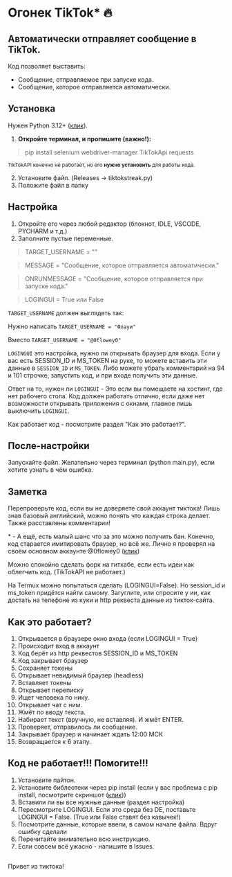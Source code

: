 # Огонек TikTok* 🔥
## Автоматически отправляет сообщение в TikTok.
Код позволяет выставить:
* Сообщение, отправляемое при запуске кода.
* Сообщение, которое отправляется автоматически.

## Установка
Нужен Python 3.12+ ([клик](https://www.python.org/)).

1. **Откройте терминал, и пропишите (важно!):**
> pip install selenium webdriver-manager TikTokApi requests

<sup>TikTokAPI конечно не работает, но его **нужно установить** для работы кода.</sup>

2. Установите файл. 
(Releases -> tiktokstreak.py)
3. Положите файл в папку

## Настройка

1. Откройте его через любой редактор (блокнот, IDLE, VSCODE, PYCHARM и т.д.)
2. Заполните пустые переменные.

> TARGET_USERNAME = ""

> MESSAGE = "Сообщение, которое отправляется автоматически."

> ONRUNMESSAGE = "Сообщение, которое отправляется при запуске кода."

> LOGINGUI = True или False

`TARGET_USERNAME` должен выглядеть так:

Нужно написать `TARGET_USERNAME = "Флауи"`

Вместо `TARGET_USERNAME = "@0flowey0"`

`LOGINGUI` это настройка, нужно ли открывать браузер для входа. Если у вас есть SESSION_ID и MS_TOKEN на руке, то можете вставить эти данные в `SESSION_ID` и `MS_TOKEN`. Либо можете убрать комментарий на 94 и 101 строчке, запустить код, и при входе получить эти данные. 

Ответ на то, нужен ли `LOGINGUI` - Это если вы помещаете на хостинг, где нет рабочего стола. Код должен работать отлично, если даже нет возможности открывать приложения с окнами, главное лишь выключить `LOGINGUI`. 

Как работает код - посмотрите раздел "Как это работает?".

## После-настройки
Запускайте файл. Желательно через терминал (python main.py), если хотите узнать в чём ошибка.

## Заметка

Перепроверьте код, если вы не доверяете свой аккаунт тиктока! Лишь знав базовый английский, можно понять что каждая строка делает. Также расставлены комментарии!

\* - А ещё, есть малый шанс что за это можно получить бан. Конечно, код старается имитировать браузер, но всё же. Лично я проверял на своём основном аккаунте @0flowey0 ([клик](https://imgur.com/a/ZoLqsHr))

Можно спокойно сделать форк на гитхабе, если есть идеи как облегчить код. (TikTokAPI не работает.)

На Termux можно попытаться сделать (LOGINGUI=False). Но session_id и ms_token придётся найти самому. Загуглите, или спросите у ии, как достать на телефоне из куки и http реквеста данные из тикток-сайта.

## Как это работает?

1. Открывается в браузере окно входа (если LOGINGUI = True)
2. Происходит вход в аккаунт
3. Код берёт из http реквестов SESSION_ID и MS_TOKEN
4. Код закрывает браузер
5. Сохраняет токены
6. Открывает невидимый браузер (headless)
7. Вставляет токены
8. Открывает переписку
9. Ищет человека по нику.
10. Открывает чат с ним.
11. Жмёт по вводу текста.
12. Набирает текст (вручную, не вставляя). И жмёт ENTER.
13. Проверяет, отправилось ли сообщение.
14. Закрывает браузер и начинает ждать 12:00 МСК
15. Возвращается к 6 этапу.

## Код не работает!!! Помогите!!!
1. Установите пайтон.
2. Установите библеотеки через pip install (если у вас проблема с pip install, посмотрите скриншот ([клик](https://imgur.com/a/xHZJcoy)))
3. Вставили ли вы все нужные данные (раздел настройка)
4. Пересмотрите LOGINGUI. Если это среда без DE, поставьте LOGINGUI = False. (True или False ставят без кавычек!)
5. Посмотрите данные, которые ввели, в самом начале файла. Вдруг ошибку сделали
6. Перечитайте внимательно всю инструкцию.
7. Если совсем всё ужасно - напишите в Issues.
##
Привет из тиктока!
